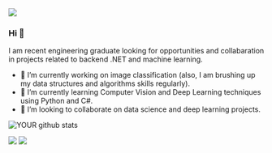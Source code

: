 <img src="https://media.licdn.com/dms/image/C4D03AQEYUE9Qtb_n5A/profile-displayphoto-shrink_200_200/0/1611092686613?e=1678924800&v=beta&t=KkCP6tHH6JjsrgipMJYsKuTnjLtrI9hHLThr8m26dnE">

### Hi 👋
I am recent engineering graduate looking for opportunities and collabaration in projects related to backend .NET and machine learning.
- 🔭 I’m currently working on image classification (also, I am brushing up my data structures and algorithms skills regularly).
- 🌱 I’m currently learning Computer Vision and Deep Learning techniques using Python and C#.
- 🤝 I’m looking to collaborate on data science and deep learning projects. 

![YOUR github stats](https://github-readme-stats.vercel.app/api?username=leobritocb)

[<img src="https://img.shields.io/badge/linkedin-%230077B5.svg?&style=for-the-badge&logo=linkedin&logoColor=white" />](https://www.linkedin.com/in/leonardobritoti/) [<img src = "https://img.shields.io/badge/instagram-%23E4405F.svg?&style=for-the-badge&logo=instagram&logoColor=white">](https://www.instagram.com/leobrito/) 
